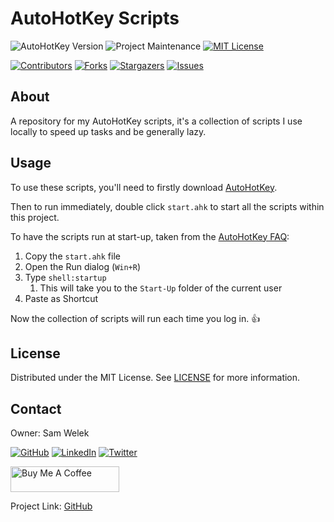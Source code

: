 # AutoHotKey Scripts

![AutoHotKey Version][autohotkey-version]
![Project Maintenance][maintenance-shield]
[![MIT License][license-shield]][license-url]

[![Contributors][contributors-shield]][contributors-url]
[![Forks][forks-shield]][forks-url]
[![Stargazers][stars-shield]][stars-url]
[![Issues][issues-shield]][issues-url]

<!-- ABOUT -->
## About

A repository for my AutoHotKey scripts, it's a collection of scripts I use locally to speed up tasks and be generally lazy.

## Usage

To use these scripts, you'll need to firstly download [AutoHotKey][autohotkey].

Then to run immediately, double click `start.ahk` to start all the scripts within this project.

To have the scripts run at start-up, taken from the [AutoHotKey FAQ][autohotkey-faq]:

1. Copy the `start.ahk` file
2. Open the Run dialog (`Win+R`)
3. Type `shell:startup`
   1. This will take you to the `Start-Up` folder of the current user
4. Paste as Shortcut

Now the collection of scripts will run each time you log in. :thumbsup:

<!-- LICENSE -->
## License

Distributed under the MIT License. See [LICENSE][license-url] for more information.

<!-- CONTACT -->
## Contact

Owner: Sam Welek

[![GitHub][github-shield]][github-url]
[![LinkedIn][linkedin-shield]][linkedin-url]
[![Twitter][twitter-shield]][twitter-url]

<a href="https://www.buymeacoffee.com/tiberiushunter" target="_blank"> <img src="https://cdn.buymeacoffee.com/buttons/default-yellow.png" alt="Buy Me A Coffee" height="41" width="174"></a>

Project Link: [GitHub][project-url]

<!-- MARKDOWN LINKS & IMAGES -->
<!-- https://www.markdownguide.org/basic-syntax/#reference-style-links -->

<!-- Project Specific -->
[autohotkey-version]: https://img.shields.io/badge/AutoHotKey-1.1.33.09-blue.svg?style=for-the-badge&logo=autohotkey
[autohotkey]: https://www.autohotkey.com/
[autohotkey-faq]: https://www.autohotkey.com/docs/FAQ

[project-url]: https://github.com/tiberiushunter/autohotkey

[maintenance-shield]: https://img.shields.io/maintenance/yes/2021.svg?style=for-the-badge

[contributors-shield]: https://img.shields.io/github/contributors/tiberiushunter/autohotkey.svg?style=for-the-badge
[contributors-url]: https://github.com/tiberiushunter/autohotkey/graphs/contributors

[forks-shield]: https://img.shields.io/github/forks/tiberiushunter/autohotkey.svg?style=for-the-badge
[forks-url]: https://github.com/tiberiushunter/autohotkey/network/members

[stars-shield]: https://img.shields.io/github/stars/tiberiushunter/autohotkey.svg?style=for-the-badge
[stars-url]: https://github.com/tiberiushunter/autohotkey/stargazers

[issues-shield]: https://img.shields.io/github/issues/tiberiushunter/autohotkey.svg?style=for-the-badge
[issues-url]: https://github.com/tiberiushunter/autohotkey/issues

[license-shield]: https://img.shields.io/github/license/tiberiushunter/autohotkey.svg?style=for-the-badge
[license-url]: https://github.com/tiberiushunter/autohotkey/blob/main/LICENSE

<!-- Contact Specific -->
[github-shield]: https://img.shields.io/badge/-GitHub-black.svg?style=for-the-badge&logo=github&colorB=555
[github-url]: https://github.com/tiberiushunter

[linkedin-shield]: https://img.shields.io/badge/-LinkedIn-black.svg?style=for-the-badge&logo=linkedin&colorB=555
[linkedin-url]: https://linkedin.com/in/sam-welek

[twitter-shield]: https://img.shields.io/badge/-Twitter-black.svg?style=for-the-badge&logo=twitter&colorB=555
[twitter-url]: https://twitter.com/samwelek

